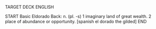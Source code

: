 TARGET DECK
ENGLISH

START
Basic
Eldorado
Back: n. (pl. -s) 1 imaginary land of great wealth. 2 place of abundance or opportunity. [spanish el dorado the gilded]
END
